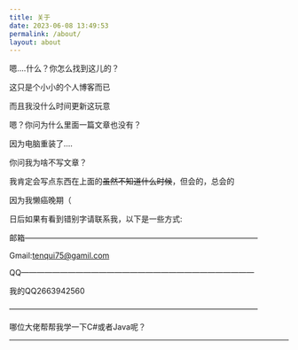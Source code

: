 ```yaml
---
title: 关于
date: 2023-06-08 13:49:53
permalink: /about/
layout: about
---
```


嗯....什么？你怎么找到这儿的？

这只是个小小的个人博客而已

而且我没什么时间更新这玩意

嗯？你问为什么里面一篇文章也没有？

因为电脑重装了....

你问我为啥不写文章？

我肯定会写点东西在上面的~~虽然不知道什么时候~~，但会的，总会的

因为我懒癌晚期（

日后如果有看到错别字请联系我，以下是一些方式:

邮箱——————————————————————————————

Gmail:<tenqui75@gamil.com>

QQ——————————————————————————————

我的QQ2663942560

————————————————————————————————

哪位大佬帮帮我学一下C#或者Java呢？

---